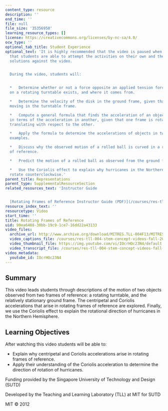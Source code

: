```yaml
---
content_type: resource
description: ''
end_time: ''
file: null
file_size: '35356950'
learning_resource_types: []
license: https://creativecommons.org/licenses/by-nc-sa/4.0/
ocw_type: ''
optional_tab_title: Student Experience
optional_text: 'It is highly recommended that the video is paused when prompted so
  that students are able to attempt the activities on their own and then check their
  solutions against the video.


  During the video, students will:


  *   Determine whether or not a force opposite an applied tension force on a disk
  on a rotating turntable exists, and where it comes from.

  *   Determine the velocity of the disk in the ground frame, given that it is not
  moving in the turntable frame.

  *   Compute a general formula that finds the acceleration of an object in one frame
  in terms of the acceleration in another, given that one frame is rotating but not
  translating with respect to the other.

  *   Apply the formula to determine the accelerations of objects in two different
  examples.

  *   Discuss why the observed motion of a rolled ball is curved in a rotating frame
  of reference.

  *   Predict the motion of a rolled ball as observed from the ground frame.

  *   Use the Coriolis effect to explain why hurricanes in the Northern hemisphere
  rotate counterclockwise.'
parent_title: Representations
parent_type: SupplementalResourceSection
related_resources_text: 'Instructor Guide


  [Rotating Frames of Reference Instructor Guide (PDF)](/courses/res-tll-004-stem-concept-videos-fall-2013/resources/mitres_tll-004f13_rotguide)'
resource_index_text: ''
resourcetype: Video
start_time: ''
title: Rotating Frames of Reference
uid: 99ea6488-30bb-19c9-1ce7-16dd22a43133
video_files:
  archive_url: http://www.archive.org/download/MITRES.TLL-004F13/MITRES_TLL-004F13_rotating_frames_of_reference_300k.mp4
  video_captions_file: /courses/res-tll-004-stem-concept-videos-fall-2013/eb1fad9777775c26bf3489c560581632_IOcrHOc23N4.vtt
  video_thumbnail_file: https://img.youtube.com/vi/IOcrHOc23N4/default.jpg
  video_transcript_file: /courses/res-tll-004-stem-concept-videos-fall-2013/a4659a94db76757365d32b1ccea9733e_IOcrHOc23N4.pdf
video_metadata:
  youtube_id: IOcrHOc23N4
---
```


Summary
-------

This video leads students through descriptions of the motion of two objects observed from two frames of reference: a rotating turntable, and the relatively stationary ground frame. The centripetal and Coriolis accelerations that arise in rotating frames of reference are explored. Finally, we use the Coriolis effect to explain the rotational direction of hurricanes in the Northern Hemisphere.

Learning Objectives
-------------------

After watching this video students will be able to:

*   Explain why centripetal and Coriolis accelerations arise in rotating frames of reference.
*   Apply their understanding of the Coriolis acceleration to determine the direction of rotation of hurricanes.

Funding provided by the Singapore University of Technology and Design (SUTD)

Developed by the Teaching and Learning Laboratory (TLL) at MIT for SUTD

MIT © 2012

